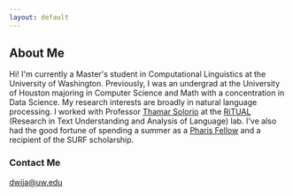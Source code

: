 ```yaml
---
layout: default
---
```


## About Me


Hi! I'm currently a Master's student in Computational Linguistics at the University of Washington. Previously, I was an undergrad at the University of Houston majoring in Computer Science and Math with a concentration in Data Science. My research interests are broadly in natural language processing. I worked with Professor [Thamar Solorio](http://solorio.uh.edu/) at the [RiTUAL](https://ritual.uh.edu/) (Research in Text Understanding and Analysis of Language) lab. I've also had the good fortune of spending a summer as a [Pharis Fellow](https://uh.edu/honors/Programs-Minors/co-curricular-programs/data-and-community-health/data-society/summer-research.php) and a recipient of the SURF scholarship. 

### Contact Me

<dwija@uw.edu>


